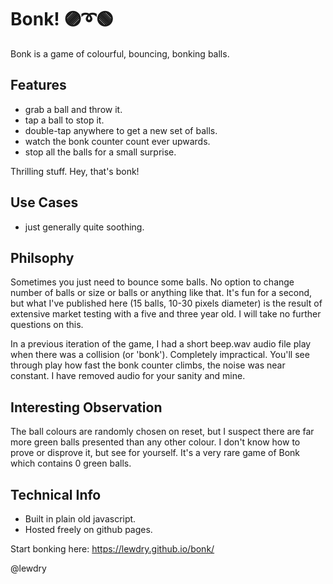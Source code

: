 # Bonk! 🟣➰🟢
Bonk is a game of colourful, bouncing, bonking balls.

## Features
* grab a ball and throw it. 
* tap a ball to stop it. 
* double-tap anywhere to get a new set of balls.
* watch the bonk counter count ever upwards. 
* stop all the balls for a small surprise. 

Thrilling stuff. Hey, that's bonk!

## Use Cases
* just generally quite soothing.

## Philsophy
Sometimes you just need to bounce some balls. No option to change number of balls or size or balls or anything like that. It's fun for a second, but what I've published here (15 balls, 10-30 pixels diameter) is the result of extensive market testing with a five and three year old. I will take no further questions on this.

In a previous iteration of the game, I had a short beep.wav audio file play when there was a collision (or 'bonk'). Completely impractical. You'll see through play how fast the bonk counter climbs, the noise was near constant. I have removed audio for your sanity and mine.

## Interesting Observation
The ball colours are randomly chosen on reset, but I suspect there are far more green balls presented than any other colour. I don't know how to prove or disprove it, but see for yourself. It's a very rare game of Bonk which contains 0 green balls. 

## Technical Info
* Built in plain old javascript.
* Hosted freely on github pages.

Start bonking here: https://lewdry.github.io/bonk/

@lewdry
